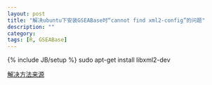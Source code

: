 ```yaml
---
layout: post
title: "解决ubuntu下安装GSEABase时“cannot find xml2-config”的问题"
description: ""
category: 
tags: [R, GSEABase]
---
```

{% include JB/setup %}
    sudo apt-get install libxml2-dev

[解决方法来源](http://code.hammerpig.com/solving-find-xml2config-ubuntu-910.html)
